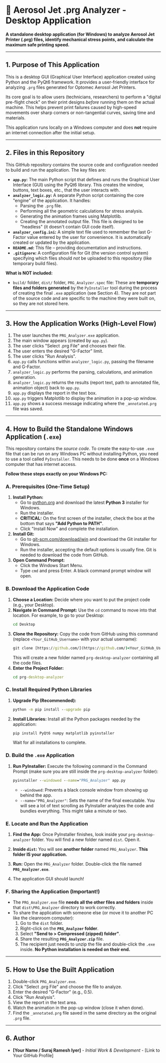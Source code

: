 # 🔬 Aerosol Jet .prg Analyzer - Desktop Application

**A standalone desktop application (for Windows) to analyze Aerosol Jet Printer (.prg) files, identify mechanical stress points, and calculate the maximum safe printing speed.**

---

## 1. Purpose of This Application

This is a desktop GUI (Graphical User Interface) application created using Python and the PyQt6 framework. It provides a user-friendly interface for analyzing `.prg` files generated for Optomec Aerosol Jet Printers.

Its core goal is to allow users (technicians, researchers) to perform a "digital pre-flight check" on their print designs *before* running them on the actual machine. This helps prevent print failures caused by high-speed movements over sharp corners or non-tangential curves, saving time and materials.

This application runs locally on a Windows computer and does **not** require an internet connection after the initial setup.

---

## 2. Files in this Repository

This GitHub repository contains the source code and configuration needed to build and run the application. The key files are:

* **`app.py`:** The main Python script that defines and runs the Graphical User Interface (GUI) using the PyQt6 library. This creates the window, buttons, text boxes, etc., that the user interacts with.
* **`analyzer_logic.py`:** A separate Python script containing the core "engine" of the application. It handles:
    * Parsing the `.prg` file.
    * Performing all the geometric calculations for stress analysis.
    * Generating the animation frames using Matplotlib.
    * Creating the annotated output file.
    This file is designed to be "headless" (it doesn't contain GUI code itself).
* **`analyzer_config.ini`:** A simple text file used to remember the last G-Factor value entered by the user for convenience. It is automatically created or updated by the application.
* **`README.md`:** This file – providing documentation and instructions.
* **`.gitignore`:** A configuration file for Git (the version control system) specifying which files should *not* be uploaded to this repository (like temporary build files).

**What is NOT included:**
* `build/` folder, `dist/` folder, `PRG_Analyzer.spec` file: These are **temporary files and folders generated** by the `PyInstaller` tool during the process of creating the final `.exe` application (see Section 4). They are not part of the source code and are specific to the machine they were built on, so they are not stored here.

---

## 3. How the Application Works (High-Level Flow)

1.  The user launches the `PRG_Analyzer.exe` application.
2.  The main window appears (created by `app.py`).
3.  The user clicks "Select .prg File" and chooses their file.
4.  The user enters the desired "G-Factor" limit.
5.  The user clicks "Run Analysis".
6.  `app.py` calls functions within `analyzer_logic.py`, passing the filename and G-Factor.
7.  `analyzer_logic.py` performs the parsing, calculations, and animation generation.
8.  `analyzer_logic.py` returns the results (report text, path to annotated file, animation object) back to `app.py`.
9.  `app.py` displays the report in the text box.
10. `app.py` triggers Matplotlib to display the animation in a pop-up window.
11. `app.py` shows a success message indicating where the `_annotated.prg` file was saved.

---

## 4. How to Build the Standalone Windows Application (`.exe`)

This repository contains the *source code*. To create the easy-to-use `.exe` file that can be run on any Windows PC without installing Python, you need to use a tool called `PyInstaller`. This needs to be done **once** on a Windows computer that has internet access.

**Follow these steps exactly on your Windows PC:**

### A. Prerequisites (One-Time Setup)

1.  **Install Python:**
    * Go to [python.org](https://www.python.org/) and download the latest **Python 3** installer for Windows.
    * Run the installer.
    * **CRITICAL:** On the first screen of the installer, check the box at the bottom that says **"Add Python to PATH"**. 
    * Click "Install Now" and complete the installation.
2.  **Install Git:**
    * Go to [git-scm.com/download/win](https://git-scm.com/download/win) and download the Git installer for Windows.
    * Run the installer, accepting the default options is usually fine. Git is needed to download the code from GitHub.
3.  **Open Command Prompt:**
    * Click the Windows Start Menu.
    * Type `cmd` and press Enter. A black command prompt window will open.

### B. Download the Application Code

1.  **Choose a Location:** Decide where you want to put the project code (e.g., your Desktop).
2.  **Navigate in Command Prompt:** Use the `cd` command to move into that location. For example, to go to your Desktop:
    ```cmd
    cd Desktop
    ```
3.  **Clone the Repository:** Copy the code from GitHub using this command (replace `<Your_GitHub_Username>` with your actual username):
    ```cmd
    git clone [https://github.com/](https://github.com/)<Your_GitHub_Username>/prg-desktop-analyzer.git
    ```
    This will create a new folder named `prg-desktop-analyzer` containing all the code files.
4.  **Enter the Project Folder:**
    ```cmd
    cd prg-desktop-analyzer
    ```

### C. Install Required Python Libraries

1.  **Upgrade Pip (Recommended):**
    ```cmd
    python -m pip install --upgrade pip
    ```
2.  **Install Libraries:** Install all the Python packages needed by the application:
    ```cmd
    pip install PyQt6 numpy matplotlib pyinstaller
    ```
    Wait for all installations to complete.

### D. Build the `.exe` Application

1.  **Run PyInstaller:** Execute the following command in the Command Prompt (make sure you are still inside the `prg-desktop-analyzer` folder):
    ```cmd
    pyinstaller --windowed --name="PRG_Analyzer" app.py
    ```
    * `--windowed`: Prevents a black console window from showing up behind the app.
    * `--name="PRG_Analyzer"`: Sets the name of the final executable.
    You will see a lot of text scrolling as PyInstaller analyzes the code and bundles everything. This might take a minute or two.

### E. Locate and Run the Application

1.  **Find the App:** Once PyInstaller finishes, look inside your `prg-desktop-analyzer` folder. You will find a new folder named `dist`. Open it.
2.  **Inside `dist`:** You will see **another folder** named `PRG_Analyzer`. **This folder IS your application.**
3.  **Run:** Open the `PRG_Analyzer` folder. Double-click the file named **`PRG_Analyzer.exe`**.
    
4.  The application GUI should launch!

### F. Sharing the Application (Important!)

* The `PRG_Analyzer.exe` file **needs all the other files and folders** inside that `dist\PRG_Analyzer` directory to work correctly.
* To share the application with someone else (or move it to another PC like the cleanroom computer):
    1.  Go to the `dist` folder.
    2.  Right-click on the **`PRG_Analyzer` folder**.
    3.  Select **"Send to > Compressed (zipped) folder"**.
    4.  Share the resulting **`PRG_Analyzer.zip`** file.
    5.  The recipient just needs to unzip the file and double-click the `.exe` inside. **No Python installation is needed on their end.**

---

## 5. How to Use the Built Application

1.  Double-click `PRG_Analyzer.exe`.
2.  Click "Select .prg File" and choose the file to analyze.
3.  Enter the desired "G-Factor" (e.g., 0.5).
4.  Click "Run Analysis".
5.  View the report in the text area.
6.  Watch the animation in the pop-up window (close it when done).
7.  Find the `_annotated.prg` file saved in the same directory as the original `.prg` file.

---

## 6. Author

* **[Your Name / Suraj Ramesh Iyer]** - *Initial Work & Development* - [Link to Your GitHub Profile]